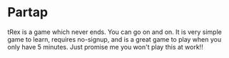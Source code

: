 # Partap
tRex is a game which never ends. You can go on and on. It is very simple game to learn, requires no-signup, and is a great game to play when you only have 5 minutes. Just promise me you won't play this at work!!
